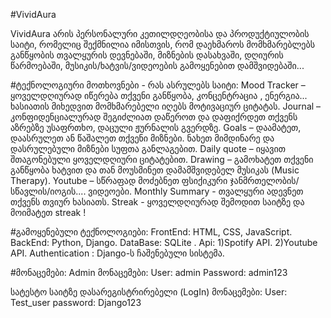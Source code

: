 #VividAura

VividAura არის პერსონალური კეთილდღეობისა და პროდუქტიულობის საიტი, რომელიც შექმნილია იმისთვის, რომ დაეხმაროს მომხმარებლებს განწყობის თვალყურის დევნებაში, მიზნების დასახვაში, დღიურის წარმოებაში, მუსიკის/ხატვის/ვიდეოების გამოყენებით დამშვიდებაში...

#ტექნოლოგიური მოთხოვნები - რას ასრულებს საიტი:
Mood Tracker – ყოველდღიურად იწერება თქვენი განწყობა, კონცენტრაცია , ენერგია... ხასიათის მიხედვით მომხმარებელი იღებს მოტივაციურ ციტატას.
Journal – კონფიდენციალურად შეგიძლიათ დაწეროთ და დაფიქრდეთ თქვენს აზრებზე უსაფრთხო, დაცული ჟურნალის გვერდზე.
Goals – დაამატეთ, დაასრულეთ ან წაშალეთ თქვენი მიზნები. ნახეთ მიმდინარე და დასრულებული მიზნები სუფთა განლაგებით.
Daily quote – იყავით შთაგონებული ყოველდღიური ციტატებით.
Drawing  – გამოხატეთ თქვენი განწყობა ხატვით და თან მოუსმინეთ დამამშვიდებელ მუსიკას (Music Therapy).
Youtube – სწრაფად მოძებნეთ ფსიქიკური ჯანმრთელობის/სწავლის/იოგის.... ვიდეოები.
Monthly Summary - თვალყური ადევნეთ თქვენს თვიურ ხასიათს.
Streak - ყოველდღიურად შემოდით საიტზე და მოიმატეთ streak !

#გამოყენებული ტექნოლოგიები:
FrontEnd: HTML, CSS, JavaScript.
BackEnd: Python, Django.
DataBase: SQLite .
Api:
1)Spotify API.
2)Youtube API.
Authentication : Django-ს ჩაშენებული სისტემა.

#მონაცემები:
Admin მონაცემები:
User: admin 
Password: admin123

სატესტო საიტზე დასარეგისტრირებელი (LogIn) მონაცემები:
User: Test_user
password: Django123
